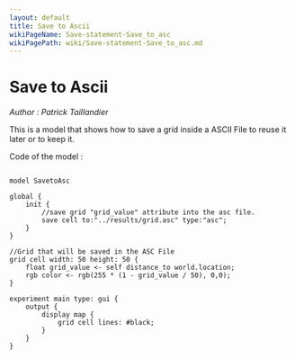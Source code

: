 ```yaml
---
layout: default
title: Save to Ascii
wikiPageName: Save-statement-Save_to_asc
wikiPagePath: wiki/Save-statement-Save_to_asc.md
---
```


[//]: # (keyword|statement_save)
[//]: # (keyword|concept_save_file)
[//]: # (keyword|concept_asc)
# Save to Ascii


_Author : Patrick Taillandier_

This is a model that shows how to save a grid inside a ASCII File to reuse it later or to keep it.


Code of the model : 

```

model SavetoAsc

global {
	init {	
		//save grid "grid_value" attribute into the asc file.
		save cell to:"../results/grid.asc" type:"asc";
	}
}

//Grid that will be saved in the ASC File
grid cell width: 50 height: 50 {
	float grid_value <- self distance_to world.location;
	rgb color <- rgb(255 * (1 - grid_value / 50), 0,0);
}

experiment main type: gui {
	output {
		display map {
			grid cell lines: #black;
		}
	}
}
```
